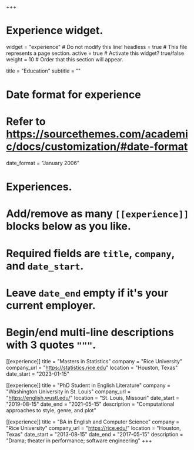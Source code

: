 +++
# Experience widget.
widget = "experience"  # Do not modify this line!
headless = true  # This file represents a page section.
active = true # Activate this widget? true/false
weight = 10  # Order that this section will appear.

title = "Education"
subtitle = ""

# Date format for experience
#   Refer to https://sourcethemes.com/academic/docs/customization/#date-format
date_format = "January 2006"

# Experiences.
#   Add/remove as many `[[experience]]` blocks below as you like.
#   Required fields are `title`, `company`, and `date_start`.
#   Leave `date_end` empty if it's your current employer.
#   Begin/end multi-line descriptions with 3 quotes `"""`.

[[experience]]
  title = "Masters in Statistics"
  company = "Rice University"
  company_url = "https://statistics.rice.edu"
  location = "Houston, Texas"
  date_start = "2023-01-15"

[[experience]]
  title = "PhD Student in English Literature"
  company = "Washington University in St. Louis"
  company_url = "https://english.wustl.edu/"
  location = "St. Louis, Missouri"
  date_start = "2019-08-15"
  date_end = "2021-05-15"
  description = "Computational approaches to style, genre, and plot"
  
[[experience]]
  title = "BA in English and Computer Science"
  company = "Rice University"
  company_url = "https://rice.edu/"
  location = "Houston, Texas"
  date_start = "2013-08-15"
  date_end = "2017-05-15"
  description = "Drama; theater in performance; software engineering"
+++
